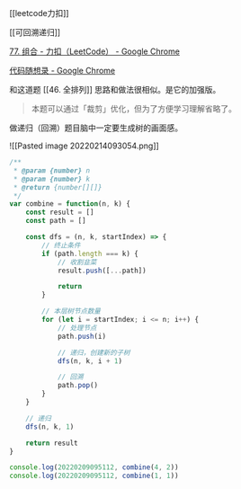[[leetcode力扣]]

[[可回溯递归]]

[77. 组合 - 力扣（LeetCode） - Google Chrome](https://leetcode-cn.com/problems/combinations/)

[代码随想录 - Google Chrome](https://www.programmercarl.com/0077.%E7%BB%84%E5%90%88.html#javascript)

和这道题 [[46. 全排列]] 思路和做法很相似。是它的加强版。

>本题可以通过「裁剪」优化，但为了方便学习理解省略了。

做递归（回溯）题目脑中一定要生成树的画面感。

![[Pasted image 20220214093054.png]]

```javascript
/**
 * @param {number} n
 * @param {number} k
 * @return {number[][]}
 */
var combine = function(n, k) {
    const result = []
    const path = []

    const dfs = (n, k, startIndex) => {
        // 终止条件
        if (path.length === k) {
            // 收割韭菜
            result.push([...path])

            return
        }

        // 本层树节点数量
        for (let i = startIndex; i <= n; i++) {
            // 处理节点
            path.push(i)

            // 递归，创建新的子树
            dfs(n, k, i + 1)

            // 回溯
            path.pop()
        }
    }

    // 递归
    dfs(n, k, 1)

    return result
}

console.log(20220209095112, combine(4, 2))
console.log(20220209095112, combine(1, 1))
```